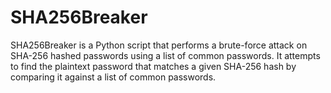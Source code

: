 # SHA256Breaker
SHA256Breaker is a Python script that performs a brute-force attack on SHA-256 hashed passwords using a list of common passwords. It attempts to find the plaintext password that matches a given SHA-256 hash by comparing it against a list of common passwords.
